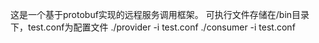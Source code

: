 这是一个基于protobuf实现的远程服务调用框架。
可执行文件存储在/bin目录下，test.conf为配置文件
./provider -i test.conf
./consumer -i test.conf